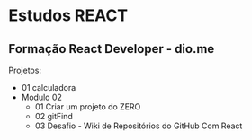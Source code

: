 # Estudos REACT

## Formação React Developer - dio.me

Projetos:

- 01 calculadora
- Modulo 02
  - 01 Criar um projeto do ZERO
  - 02 gitFind
  - 03 Desafio - Wiki de Repositórios do GitHub Com React

